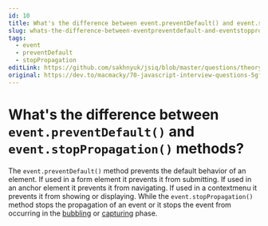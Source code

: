 ```yaml
---
id: 10
title: What's the difference between event.preventDefault() and event.stopPropagation() methods?
slug: whats-the-difference-between-eventpreventdefault-and-eventstoppropagation-methods
tags:
  - event
  - preventDefault
  - stopPropagation
editLink: https://github.com/sakhnyuk/jsiq/blob/master/questions/theory/javascript/10.md
original: https://dev.to/macmacky/70-javascript-interview-questions-5gfi
---
```


# What's the difference between `event.preventDefault()` and `event.stopPropagation()` methods?

The `event.preventDefault()` method prevents the default behavior of an element. If used in a form element it prevents it from submitting. If used in an anchor element it prevents it from navigating. If used in a contextmenu it prevents it from showing or displaying. While the `event.stopPropagation()` method stops the propagation of an event or it stops the event from occurring in the [bubbling](what-is-event-bubbling) or [capturing](what-is-event-capturing) phase.
